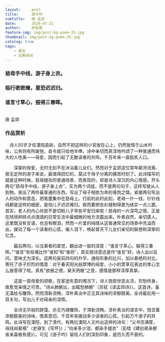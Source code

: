 ```yaml
---
layout:     post
title:      游子吟
subtitle:   唐 孟郊
date:       2020-07-21
author:     听松阁
feature-img: img/post-bg-poem-25.jpg
thumbnail: img/post-bg-poem-25.jpg
catalog: true
tags:
    - 美文
    - 古典诗词
---
```


### 慈母手中线，游子身上衣。
### 临行密密缝，意恐迟迟归。
### 谁言寸草心，报得三春晖。
<br>
唐 孟郊

### 作品赏析
　诗人50岁才任溧​阳县​尉，自然不把这样的小官放在心上，仍然放情于山水吟咏，公务则有所废弛，县令就只给他半俸。诗中亲切而真淳地吟颂了一种普通而伟大的人性美——母​爱，因而引起了无数读者的共鸣，千百年来一直脍炙​人口。

　　深挚的母爱，无时无刻不在沐浴着儿女们。然而对于孟郊这位常年颠沛流离、居无定所的游子来说，最值得回忆的，莫过于母子分离的痛苦时刻了。此诗描写的就是这种时候，慈母缝衣的普通场景，而表现的，却是诗人深沉的内心情感。开头两句“慈母手中线，游子身上衣”，实为两个词组，而不是两句句子，这样写就从人到物，突出了两件最普通的东西，写出了母子相依为命的骨肉之情。紧接两句写出人的动作和意态，把笔墨集中在慈母上。行前的此时此刻，老母一针一线，针针线线都是这样的细密，是怕儿子迟迟难归，故而要把衣衫缝制得更为结实一点儿罢。其实，老人的内心何尝不是切盼儿子早些平安归来呢！慈母的一片深笃之情，正是在琐琐碎碎点点滴滴的日常生​活中最细微的地方流露出来。朴素自然，亲切感人。这里既没有言语，也没有眼泪，然而一片爱的纯情从这普通常见的场景中充溢而出，拨动了每一个读者的心弦，催人泪下，唤起普天下儿女们亲切的联想和深挚的忆念。

　　最后两句，以当事者的直觉，翻出进一层的深意：“谁言寸草心，报得三春晖。”“谁言”有些堪比作“谁知”和“谁将”，其实按诗意还是作“谁言”好。诗人出以反问，意味尤为深长。这两句是前四句的升华，通俗形象的比兴，加以悬绝的对比，寄托了赤子炽烈的情意：对于春天阳光般厚博的母爱，小小的萱草花表达的孝心怎么报答得了呢。真有“欲报之德，昊天罔极”之意，感情是那样淳厚真挚。

　　这是一首母爱的颂歌，在宦途失意的境况下，诗人饱尝世态炎凉，穷愁终身，故愈觉亲情之可贵。“诗从肺腑出，出辄愁肺腑”（苏轼《读孟郊诗》）。这首诗，虽无藻绘与雕饰，然而清新流畅，淳朴素淡中正见其诗味的浓郁醇美。全诗最后用一双关句，写出儿子对母亲的深情。

　　全诗无华丽的辞藻，亦无巧琢雕饰，于清新流畅，淳朴素淡的语言中，饱含着浓郁醇美的诗味，情真意切，千百年来拨动多少读者的心弦，引起万千游子的共鸣。此诗写在溧阳，到了清代，有两位溧阳人又吟出这样的诗句：“父书空满筐，母线尚萦襦”（史骐生《写怀》）；“向来多少泪，都染手缝衣”（彭桂《建初弟来都省亲喜极有感》）。可见《游子吟》留给人们的深刻印象，是历久而不衰的。
